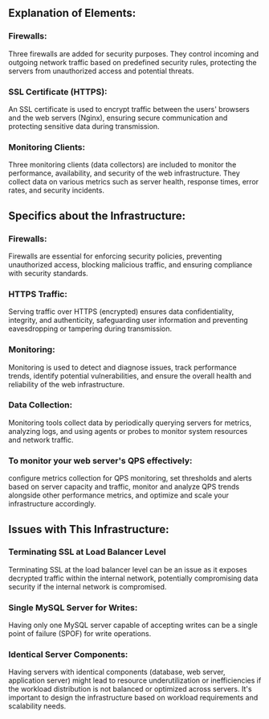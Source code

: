 ## Explanation of Elements:

### Firewalls:
Three firewalls are added for security purposes. They control incoming and outgoing network traffic based on predefined security rules, protecting the servers from unauthorized access and potential threats.

### SSL Certificate (HTTPS):
An SSL certificate is used to encrypt traffic between the users' browsers and the web servers (Nginx), ensuring secure communication and protecting sensitive data during transmission.

### Monitoring Clients:
Three monitoring clients (data collectors) are included to monitor the performance, availability, and security of the web infrastructure. They collect data on various metrics such as server health, response times, error rates, and security incidents.

## Specifics about the Infrastructure:

### Firewalls:
Firewalls are essential for enforcing security policies, preventing unauthorized access, blocking malicious traffic, and ensuring compliance with security standards.

### HTTPS Traffic:
Serving traffic over HTTPS (encrypted) ensures data confidentiality, integrity, and authenticity, safeguarding user information and preventing eavesdropping or tampering during transmission.

### Monitoring:
Monitoring is used to detect and diagnose issues, track performance trends, identify potential vulnerabilities, and ensure the overall health and reliability of the web infrastructure.

### Data Collection:
Monitoring tools collect data by periodically querying servers for metrics, analyzing logs, and using agents or probes to monitor system resources and network traffic.

### To monitor your web server's QPS effectively:
configure metrics collection for QPS monitoring, set thresholds and alerts based on server capacity and traffic, monitor and analyze QPS trends alongside other performance metrics, and optimize and scale your infrastructure accordingly.

## Issues with This Infrastructure:

### Terminating SSL at Load Balancer Level
Terminating SSL at the load balancer level can be an issue as it exposes decrypted traffic within the internal network, potentially compromising data security if the internal network is compromised.

### Single MySQL Server for Writes:
Having only one MySQL server capable of accepting writes can be a single point of failure (SPOF) for write operations.

### Identical Server Components:
Having servers with identical components (database, web server, application server) might lead to resource underutilization or inefficiencies if the workload distribution is not balanced or optimized across servers. It's important to design the infrastructure based on workload requirements and scalability needs.
